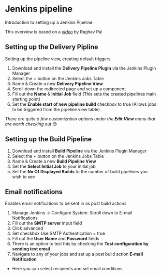 # Jenkins pipeline

Introduction to setting up a Jenkins Pipeline

This overview is based on a _[video](https://www.youtube.com/watch?v=ndLbn24OwQg&t=134s)_ by Raghav Pal

## Setting up the Delivery Pipline

Setting up the pipeline view, creating default triggers 

1. Download and install the **Delivery Pipeline Plugin** via the Jenkins Plugin Manager
2. Select the + button on the Jenkins Jobs Table
3. Name & Create a new **Delivery Pipeline View**
4. Scroll down the redirected page and set up a component
5. Fill out the **Name** & **Initial Job** field (This sets the created pipelines main starting point)
6. Set the **Enable start of new pipeline build** checkbox to true (Allows jobs to be triggered from the pipeline view table)

_There are quite a few customization options under the **Edit View** menu that are worth checking out_ 😊

## Setting up the Build Pipeline

1. Download and install **Build Pipeline** via the Jenkins Plugin Manager
2. Select the + button on the Jenkins Jobs Table
3. Name & Create a new **Build Pipeline View**
4. Set the **Select Initial Job** to your initial job
5. Set the **No Of Displayed Builds** to the number of build pipelines you wish to see

## Email notifications

Enables email notifications to be sent in as post build actions

1. Manage Jenkins -> Configure System: Scroll down to E-mail Notifications
2. Fill out the **SMTP server** input field
3. Click advanced
4. Set checkbox Use SMTP Authentication = true
5. Fill out the **User Name** and **Password** fields
6. There is an option to test this by checking the **Test configuration by sending test email**
7. Navigate to any of your jobs and set up a post build action **E-mail Notification**
- Here you can select recipients and set email conditions